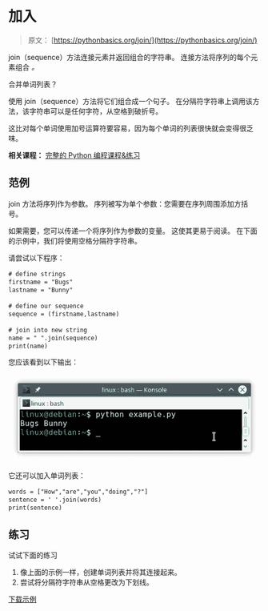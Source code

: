 # 加入

> 原文： [https://pythonbasics.org/join/](https://pythonbasics.org/join/)

join（sequence）方法连接元素并返回组合的字符串。 连接方法将序列的每个元素组合 _。_

合并单词列表？

使用 join（sequence）方法将它们组合成一个句子。 在分隔符字符串上调用该方法，该字符串可以是任何字符，从空格到破折号。

这比对每个单词使用加号运算符要容易，因为每个单词的列表很快就会变得很乏味。

**相关课程：** [完整的 Python 编程课程&练习](https://gum.co/dcsp)

## 范例

join 方法将序列作为参数。 序列被写为单个参数：您需要在序列周围添加方括号。

如果需要，您可以传递一个将序列作为参数的变量。 这使其更易于阅读。 在下面的示例中，我们将使用空格分隔符字符串。

请尝试以下程序：

```
# define strings                                                         
firstname = "Bugs"
lastname = "Bunny"

# define our sequence                                                    
sequence = (firstname,lastname)

# join into new string                                                   
name = " ".join(sequence)
print(name)

```

您应该看到以下输出：

![string join output](img/b99515f7c4187ff3259d9105e70f3bd6.jpg)

它还可以加入单词列表：

```
words = ["How","are","you","doing","?"]
sentence = ' '.join(words)
print(sentence)

```

## 练习

试试下面的练习

1.  像上面的示例一样，创建单词列表并将其连接起来。
2.  尝试将分隔符字符串从空格更改为下划线。

[下载示例](https://gum.co/dcsp)
